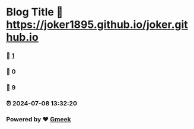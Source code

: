 # Blog Title :link: https://joker1895.github.io/joker.github.io 
### :page_facing_up: [1](https://joker1895.github.io/joker.github.io/tag.html) 
### :speech_balloon: 0 
### :hibiscus: 9 
### :alarm_clock: 2024-07-08 13:32:20 
### Powered by :heart: [Gmeek](https://github.com/Meekdai/Gmeek)
